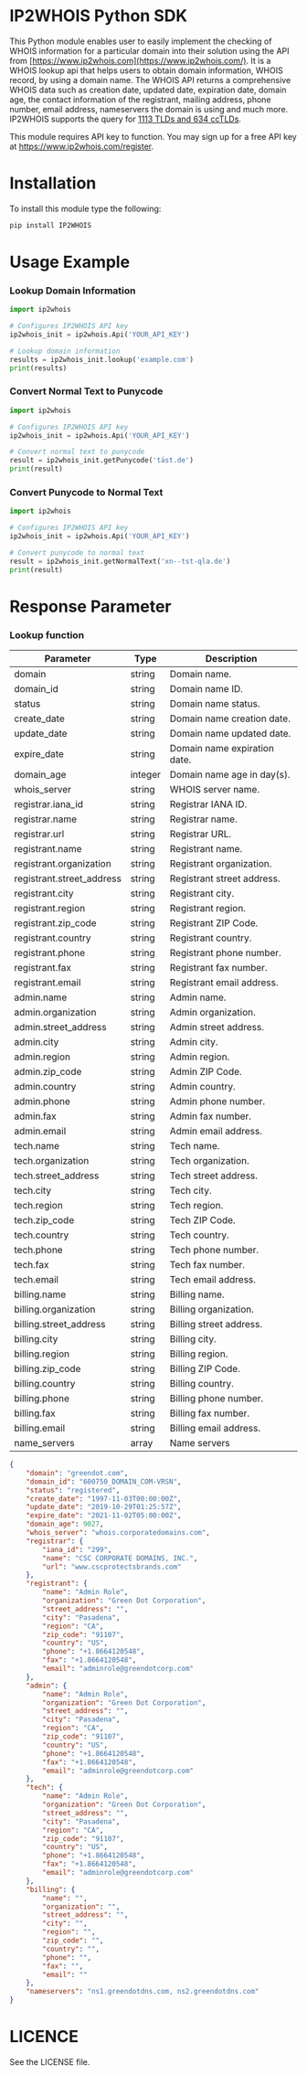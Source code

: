 # IP2WHOIS Python SDK
This Python module enables user to easily implement the checking of WHOIS information for a particular domain into their solution using the API from [https://www.ip2whois.com](https://www.ip2whois.com/). It is a WHOIS lookup api that helps users to obtain domain information, WHOIS record, by using a domain name. The WHOIS API returns a comprehensive WHOIS data such as creation date, updated date, expiration date, domain age, the contact information of the registrant, mailing address, phone number, email address, nameservers the domain is using and much more. IP2WHOIS supports the query for [1113 TLDs and 634 ccTLDs](https://www.ip2whois.com/tld-cctld-supported).

This module requires API key to function. You may sign up for a free API key at https://www.ip2whois.com/register.


# Installation
To install this module type the following:
```bash
pip install IP2WHOIS
```


# Usage Example
### Lookup Domain Information
```python
import ip2whois

# Configures IP2WHOIS API key
ip2whois_init = ip2whois.Api('YOUR_API_KEY')

# Lookup domain information
results = ip2whois_init.lookup('example.com')
print(results)
```

### Convert Normal Text to Punycode
```python
import ip2whois

# Configures IP2WHOIS API key
ip2whois_init = ip2whois.Api('YOUR_API_KEY')

# Convert normal text to punycode
result = ip2whois_init.getPunycode('täst.de')
print(result)
```

### Convert Punycode to Normal Text
```python
import ip2whois

# Configures IP2WHOIS API key
ip2whois_init = ip2whois.Api('YOUR_API_KEY')

# Convert punycode to normal text
result = ip2whois_init.getNormalText('xn--tst-qla.de')
print(result)
```


# Response Parameter
### Lookup function
| Parameter | Type | Description |
|---|---|---|
|domain|string|Domain name.|
|domain_id|string|Domain name ID.|
|status|string|Domain name status.|
|create_date|string|Domain name creation date.|
|update_date|string|Domain name updated date.|
|expire_date|string|Domain name expiration date.|
|domain_age|integer|Domain name age in day(s).|
|whois_server|string|WHOIS server name.|
|registrar.iana_id|string|Registrar IANA ID.|
|registrar.name|string|Registrar name.|
|registrar.url|string|Registrar URL.|
|registrant.name|string|Registrant name.|
|registrant.organization|string|Registrant organization.|
|registrant.street_address|string|Registrant street address.|
|registrant.city|string|Registrant city.|
|registrant.region|string|Registrant region.|
|registrant.zip_code|string|Registrant ZIP Code.|
|registrant.country|string|Registrant country.|
|registrant.phone|string|Registrant phone number.|
|registrant.fax|string|Registrant fax number.|
|registrant.email|string|Registrant email address.|
|admin.name|string|Admin name.|
|admin.organization|string|Admin organization.|
|admin.street_address|string|Admin street address.|
|admin.city|string|Admin city.|
|admin.region|string|Admin region.|
|admin.zip_code|string|Admin ZIP Code.|
|admin.country|string|Admin country.|
|admin.phone|string|Admin phone number.|
|admin.fax|string|Admin fax number.|
|admin.email|string|Admin email address.|
|tech.name|string|Tech name.|
|tech.organization|string|Tech organization.|
|tech.street_address|string|Tech street address.|
|tech.city|string|Tech city.|
|tech.region|string|Tech region.|
|tech.zip_code|string|Tech ZIP Code.|
|tech.country|string|Tech country.|
|tech.phone|string|Tech phone number.|
|tech.fax|string|Tech fax number.|
|tech.email|string|Tech email address.|
|billing.name|string|Billing name.|
|billing.organization|string|Billing organization.|
|billing.street_address|string|Billing street address.|
|billing.city|string|Billing city.|
|billing.region|string|Billing region.|
|billing.zip_code|string|Billing ZIP Code.|
|billing.country|string|Billing country.|
|billing.phone|string|Billing phone number.|
|billing.fax|string|Billing fax number.|
|billing.email|string|Billing email address.|
|name_servers|array|Name servers|

```json
{
    "domain": "greendot.com",
    "domain_id": "600750_DOMAIN_COM-VRSN",
    "status": "registered",
    "create_date": "1997-11-03T00:00:00Z",
    "update_date": "2019-10-29T01:25:57Z",
    "expire_date": "2021-11-02T05:00:00Z",
    "domain_age": 9027,
    "whois_server": "whois.corporatedomains.com",
    "registrar": {
        "iana_id": "299",
        "name": "CSC CORPORATE DOMAINS, INC.",
        "url": "www.cscprotectsbrands.com"
    },
    "registrant": {
        "name": "Admin Role",
        "organization": "Green Dot Corporation",
        "street_address": "",
        "city": "Pasadena",
        "region": "CA",
        "zip_code": "91107",
        "country": "US",
        "phone": "+1.8664120548",
        "fax": "+1.8664120548",
        "email": "adminrole@greendotcorp.com"
    },
    "admin": {
        "name": "Admin Role",
        "organization": "Green Dot Corporation",
        "street_address": "",
        "city": "Pasadena",
        "region": "CA",
        "zip_code": "91107",
        "country": "US",
        "phone": "+1.8664120548",
        "fax": "+1.8664120548",
        "email": "adminrole@greendotcorp.com"
    },
    "tech": {
        "name": "Admin Role",
        "organization": "Green Dot Corporation",
        "street_address": "",
        "city": "Pasadena",
        "region": "CA",
        "zip_code": "91107",
        "country": "US",
        "phone": "+1.8664120548",
        "fax": "+1.8664120548",
        "email": "adminrole@greendotcorp.com"
    },
    "billing": {
        "name": "",
        "organization": "",
        "street_address": "",
        "city": "",
        "region": "",
        "zip_code": "",
        "country": "",
        "phone": "",
        "fax": "",
        "email": ""
    },
    "nameservers": "ns1.greendotdns.com, ns2.greendotdns.com"
}
```


# LICENCE
See the LICENSE file.
